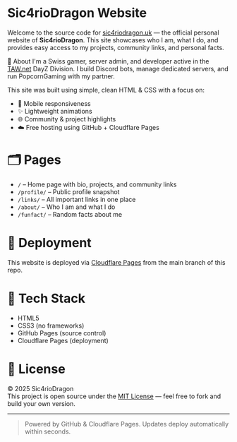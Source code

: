 # Sic4rioDragon Website

Welcome to the source code for [sic4riodragon.uk](https://sic4riodragon.uk) — the official personal website of **Sic4rioDragon**. This site showcases who I am, what I do, and provides easy access to my projects, community links, and personal facts.

🔹 About
I'm a Swiss gamer, server admin, and developer active in the [TAW.net](https://taw.net) DayZ Division. I build Discord bots, manage dedicated servers, and run PopcornGaming with my partner.

This site was built using simple, clean HTML & CSS with a focus on:
- 📱 Mobile responsiveness
- ✨ Lightweight animations
- 🌐 Community & project highlights
- ☁️ Free hosting using GitHub + Cloudflare Pages

# 🗂 Pages
- `/` – Home page with bio, projects, and community links
- `/profile/` – Public profile snapshot
- `/links/` – All important links in one place
- `/about/` – Who I am and what I do
- `/funfact/` – Random facts about me

# 🚀 Deployment
This website is deployed via [Cloudflare Pages](https://pages.cloudflare.com) from the main branch of this repo.

# 🧰 Tech Stack
- HTML5
- CSS3 (no frameworks)
- GitHub Pages (source control)
- Cloudflare Pages (deployment)

# 📄 License
© 2025 Sic4rioDragon  
This project is open source under the [MIT License](LICENSE) — feel free to fork and build your own version.

---

> Powered by GitHub & Cloudflare Pages. Updates deploy automatically within seconds.
